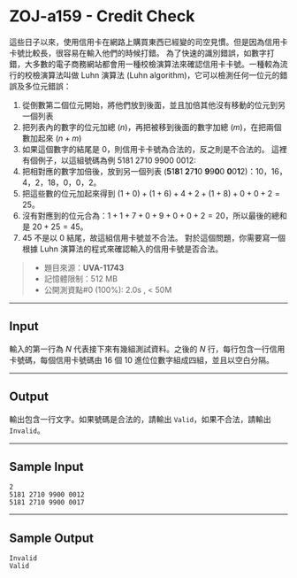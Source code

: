 # ZOJ-a159 - Credit Check

這些日子以來，使用信用卡在網路上購買東西已經變的司空見慣。但是因為信用卡卡號比較長，很容易在輸入他們的時候打錯。
為了快速的識別錯誤，如數字打錯，大多數的電子商務網站都會用一種校檢演算法來確認信用卡卡號。一種較為流行的校檢演算法叫做 Luhn 演算法 (Luhn algorithm)，它可以檢測任何一位元的錯誤及多位元錯誤：
1. 從倒數第二個位元開始，將他們放到後面，並且加倍其他沒有移動的位元到另一個列表
2. 把列表內的數字的位元加總 ($n$)，再把被移到後面的數字加總 ($m$)，在把兩個數加起來 ($n + m$)
3. 如果這個數字的結尾是 $0$，則信用卡卡號為合法的，反之則是不合法的。
這裡有個例子，以這組號碼為例 5181 2710 9900 0012:
1. 把相對應的數字加倍後，放到另一個列表 (**5**1**8**1 **2**7**1**0  **9**9**0**0  **0**0**1**2)：$10$，$16$，$4$，$2$，$18$，$0$，$0$，$2$。
2. 把這些數的位元加起來得到 $(1 + 0) + (1 + 6) + 4 + 2 + (1 + 8) + 0 + 0 + 2 = 25$。
3. 沒有對應到的位元合為：$1 + 1 + 7 + 0 + 9 + 0 + 0 + 2 = 20$，所以最後的總和是 $20 + 25 = 45$。
4. $45$ 不是以 $0$ 結尾，故這組信用卡號並不合法。
對於這個問題，你需要寫一個根據 Luhn 演算法的程式來確認輸入的信用卡號是否合法。

> * 題目來源：**UVA-11743**
> * 記憶體限制：512 MB
> * 公開測資點#0 (100%): 2.0s , < 50M

---
## Input

輸入的第一行為 $N$ 代表接下來有幾組測試資料。之後的 $N$ 行，每行包含一行信用卡號碼，每個信用卡號碼由 $16$ 個 $10$ 進位位數字組成四組，並且以空白分隔。

---
## Output

輸出包含一行文字。如果號碼是合法的，請輸出 `Valid`，如果不合法，請輸出 `Invalid`。

---
## Sample Input

```
2
5181 2710 9900 0012
5181 2710 9900 0017
```

---
## Sample Output

```
Invalid
Valid
```